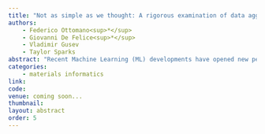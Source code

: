 ```yaml
---
title: "Not as simple as we thought: A rigorous examination of data aggregation in materials informatics"
authors:
    - Federico Ottomano<sup>*</sup>
    - Giovanni De Felice<sup>*</sup>
    - Vladimir Gusev
    - Taylor Sparks
abstract: "Recent Machine Learning (ML) developments have opened new perspectives on accelerating the discovery of new materials. However, in the field of materials informatics, the performance of ML estimators is heavily limited by the nature of the available training datasets, which are often severely restricted and unbalanced. Among practitioners, it is usually taken for granted that more data corresponds to better performance. Here, we investigate whether different ML models for property predictions benefit from the aggregation of large databases into smaller repositories. To do this, we probe three different aggregation strategies prioritizing training size, element diversity, and composition diversity. For classic ML models, our results consistently show a reduction in performance under all the considered strategies. Deep Learning models show more robustness, but most changes are not significant. Furthermore, to assess whether this is a consequence of a distribution mismatch between datasets, we simulate the data acquisition process of a single dataset and compare a random selection with prioritizing chemical diversity. We observe that prioritizing composition diversity generally leads to a slower convergence toward better accuracy. Overall, our results suggest caution when merging different data sources and discourage a biased acquisition of novel chemistries when building a training dataset."
categories:
    - materials informatics
link: 
code: 
venue: coming soon...
thumbnail: 
layout: abstract
order: 5
---
```

